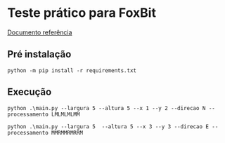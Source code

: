 # Teste prático para FoxBit

[Documento referência](TestRover.pdf)

## Pré instalação

``
python -m pip install -r requirements.txt
``

## Execução

``
python .\main.py --largura 5 --altura 5 --x 1 --y 2 --direcao N --processamento LMLMLMLMM
``


``
python .\main.py --largura 5  --altura 5 --x 3 --y 3 --direcao E --processamento MMRMMRMRRM
``